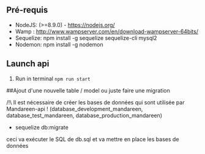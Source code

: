 ﻿## Pré-requis

- NodeJS: (>=8.9.0) - https://nodejs.org/
- Wamp : http://www.wampserver.com/en/download-wampserver-64bits/
- Sequelize: npm install -g sequelize sequelize-cli mysql2
- Nodemon: npm install -g nodemon
## Launch api

1. Run in terminal ```npm run start```

##Ajout d'une nouvelle table / model ou juste faire une migration

/!\ Il est nécessaire de créer les bases de données qui sont utilisée par Mandareen-api !
(database_development_mandareen, database_test_mandareen, database_production_mandareen)

-  sequelize db:migrate

ceci va exécuter le SQL de db.sql et va mettre en place les bases de données